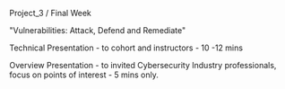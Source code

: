 Project_3 / Final Week

"Vulnerabilities: Attack, Defend and Remediate" 

Technical Presentation - to cohort and instructors - 10 -12 mins

Overview Presentation - to invited Cybersecurity Industry professionals, focus on points of interest - 5 mins only.

